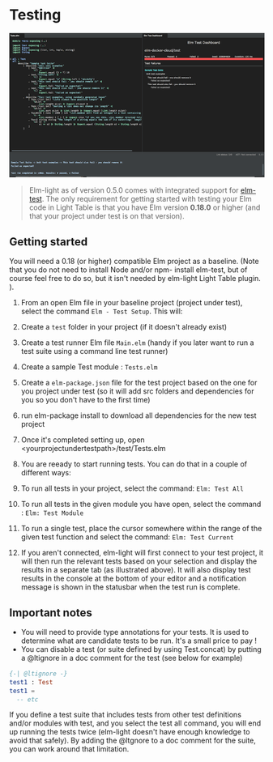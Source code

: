 # Testing

![](/assets/test.png)

> Elm-light as of version 0.5.0 comes with integrated support for [elm-test](https://github.com/elm-community/elm-test). The only requirement for getting started with testing your Elm code in Light Table is that you have Elm version **0.18.0** or higher \(and that your project under test is on that version\).

## Getting started

You will need a 0.18 \(or higher\) compatible Elm project as a baseline. \(Note that you do not need to install Node and\/or npm- install elm-test, but of course feel free to do so, but it isn't needed by elm-light Light Table plugin. \).

1. From an open Elm file in your baseline project \(project under test\), select the command `Elm - Test Setup`. This will:
  1.  Create a `test` folder in your project \(if it doesn't already exist\)
  2. Create a test runner Elm file `Main.elm` \(handy if you later want to run a test suite using a command line test runner\)
  3. Create a sample Test module : `Tests.elm`
  4. Create a `elm-package.json` file for the test project based on the one for you project under test \(so it will add src folders and dependencies for you so you don't have to the first time\)
  5. run elm-package install to download all dependencies for the new test project

2. Once it's completed setting up,  open &lt;yourprojectundertestpath&gt;\/test\/Tests.elm

3. You are reeady to start running tests. You can do that in a couple of different ways:
  1. To run all tests in your project, select the command: `Elm: Test All`
  2. To run all tests in the given module you have open, select the command : `Elm: Test Module`
  3. To run a single test, place the cursor somewhere within the range of the given test function and select the command: `Elm: Test Current`

4. If you aren't connected, elm-light will first connect to your test project, it will then run the relevant tests based on your selection and display the results in a separate tab \(as illustrated above\). It will also display test results in the console at the bottom of your editor and a notification message is shown in the statusbar when the test run is complete.


## Important notes

* You will need to provide type annotations for your tests. It is used to determine what are candidate tests to be run. It's a small price to pay !
* You can disable a test \(or suite defined by using Test.concat\) by putting a @ltignore in a doc comment for the test \(see below for example\) 

```elm
{-| @ltignore -}
test1 : Test
test1 = 
  -- etc
```

If you define a test suite that includes tests from other test definitions and\/or modules with test, and you select the test all command, you will end up running the tests twice \(elm-light doesn't have enough knowledge to avoid that safely\). By adding the @ltgnore to a doc comment for the suite, you can work around that limitation. 

